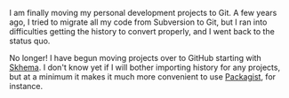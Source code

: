 I am finally moving my personal development projects to Git.  A few years ago, I tried to migrate all my code from Subversion to Git, but I ran into difficulties getting the history to convert properly, and I went back to the status quo.

No longer!  I have begun moving projects over to GitHub starting with [Skhema][].  I don't know yet if I will bother importing history for any projects, but at a minimum it makes it much more convenient to use [Packagist][], for instance.


[skhema]: https://github.com/jdauie/skhema  "Skhema"
[packagist]: https://packagist.org/  "Packagist"